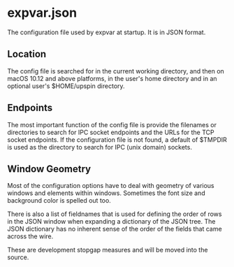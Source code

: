 # expvar.json

The configuration file used by expvar at startup. It is in JSON format.

## Location

The config file is searched for in the current working directory,
and then on macOS 10.12 and above platforms, in the user's home directory and
in an optional user's $HOME/upspin directory.

## Endpoints

The most important function of the config file is provide the filenames or directories to search
for IPC socket endpoints and the URLs for the TCP socket endpoints. If the configuration file is not
found, a default of $TMPDIR is used as the directory to search for IPC (unix domain) sockets.

## Window Geometry

Most of the configuration options have to deal with geometry of various windows
and elements within windows. Sometimes the font size and background color is spelled out too.

There is also a list of fieldnames that is used for defining the order of rows in the JSON window when expanding
a dictionary of the JSON tree. The JSON dictionary has no inherent sense of the order of the fields that came
across the wire.

These are development stopgap measures and will be moved into the source.

